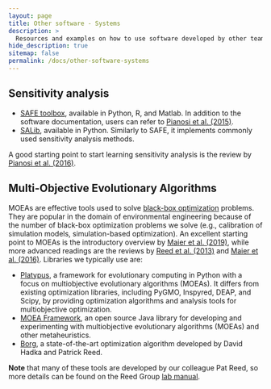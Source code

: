 ```yaml
---
layout: page
title: Other software - Systems
description: >
  Resources and examples on how to use software developed by other teams (systems).
hide_description: true
sitemap: false
permalink: /docs/other-software-systems
---
```


## Sensitivity analysis

* [SAFE toolbox](https://safetoolbox.github.io), available in Python, R, and Matlab. In addition to the software documentation, users can refer to [Pianosi et al. (2015)](https://www.sciencedirect.com/science/article/pii/S1364815215001188?via%3Dihub).
* [SALib](https://github.com/SALib/SALib), available in Python. Similarly to SAFE, it implements commonly used sensitivity analysis methods.

A good starting point to start learning sensitivity analysis is the review by [Pianosi et al. (2016)](https://www.sciencedirect.com/science/article/pii/S1364815216300287).


## Multi-Objective Evolutionary Algorithms 

MOEAs are effective tools used to solve [black-box optimization](https://en.wikipedia.org/wiki/Derivative-free_optimization) problems. They are popular in the domain of environmental engineering because of the number of black-box optimization problems we solve (e.g., calibration of simulation models, simulation-based optimization). An excellent starting point to MOEAs is the introductory overview by [Maier et al. (2019)](https://www.sciencedirect.com/science/article/abs/pii/S1364815218305905), while more advanced readings are the reviews by [Reed et al. (2013)](https://www.sciencedirect.com/science/article/abs/pii/S0309170812000073) and [Maier et al. (2016)](https://www.sciencedirect.com/science/article/abs/pii/S1364815214002679). Libraries we typically use are:

* [Platypus](https://platypus.readthedocs.io/en/latest/), a framework for evolutionary computing in Python with a focus on multiobjective evolutionary algorithms (MOEAs). It differs from existing optimization libraries, including PyGMO, Inspyred, DEAP, and Scipy, by providing optimization algorithms and analysis tools for multiobjective optimization.
* [MOEA Framework](https://moeaframework.org), an open source Java library for developing and experimenting with multiobjective evolutionary algorithms (MOEAs) and other metaheuristics.
* [Borg](http://borgmoea.org), a state-of-the-art optimization algorithm developed by David Hadka and Patrick Reed.

**Note** that many of these tools are developed by our colleague Pat Reed, so more details can be found on the Reed Group [lab manual](https://reedgroup.github.io/intro.html). 
